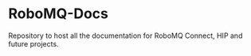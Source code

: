 # RoboMQ-Docs
Repository to host all the documentation for RoboMQ Connect, HIP and future projects.
